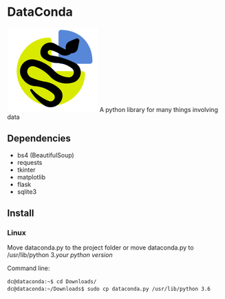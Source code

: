 # DataConda
![DataConda logo](Logo.png)
A python library for many things involving data

## Dependencies
* bs4 (BeautifulSoup)
* requests
* tkinter
* matplotlib
* flask
* sqlite3

## Install
### Linux
Move dataconda.py to the project folder or move dataconda.py to /usr/lib/python 3._your python version_

Command line:
```bash
dc@dataconda:~$ cd Downloads/
dc@dataconda:~/Downloads$ sudo cp dataconda.py /usr/lib/python 3.6
```